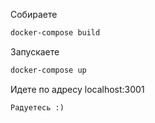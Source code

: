 Собираете
```bash
docker-compose build 
```
Запускаете
```bash
docker-compose up
```
Идете по адресу localhost:3001 <br/>
```
Радуетесь :) 
```
